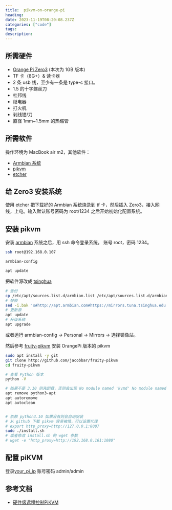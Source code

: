 ```yaml
---
title:  pikvm-on-orange-pi
heading:  
date: 2023-11-19T08:20:08.237Z
categories: ["code"]
tags: 
description:  
---
```



## 所需硬件
- [Orange Pi Zero3](http://www.orangepi.cn/html/hardWare/computerAndMicrocontrollers/service-and-support/Orange-Pi-Zero-3.html) (本次为 1GB 版本)
- TF 卡（8G+）& 读卡器
- 2 条 usb 线，至少有一条是 type-c 接口。
- 1.5 的十字螺丝刀
- 杜邦线
- 继电器
- 打火机
- 剥线钳/刀
- 直径 1mm~1.5mm 的热缩管


## 所需软件
 操作环境为 MacBook air m2，其他软件：
- [Armbian 系统](https://github.com/leeboby/armbian-images)
- [pikvm](https://github.com/jacobbar/fruity-pikvm)
- [etcher](https://etcher.balena.io/)

## 给 Zero3 安装系统
使用 etcher 把下载好的 Armbian 系统烧录到 tf 卡，然后插入 Zero3，接入网线，上电。输入默认账号密码为 root/1234 之后开始初始化配置系统。


## 安装 pikvm
安装 [armbian](https://docs.armbian.com/User-Guide_Getting-Started/#how-to-boot) 系统之后，用 ssh 命令登录系统。 账号 root，密码 1234。 

```bash
ssh root@192.168.0.107

armbian-config

apt update 
```

把软件源改成 [tsinghua](https://mirrors.tuna.tsinghua.edu.cn/help/armbian/) 

```bash
# 备份
cp /etc/apt/sources.list.d/armbian.list /etc/apt/sources.list.d/armbian.list.bak
# 替换
sed -i.bak 's#http://apt.armbian.com#https://mirrors.tuna.tsinghua.edu.cn/armbian#g' /etc/apt/sources.list.d/armbian.list
# 更新源
apt update
# 升级系统
apt upgrade 
```
或者运行 armbian-config -> Personal -> Mirrors -> 选择镜像站。

然后参考 [fruity-pikvm](https://github.com/jacobbar/fruity-pikvm) 安装 OrangePi 版本的 pikvm


```bash
sudo apt install -y git
git clone http://github.com/jacobbar/fruity-pikvm
cd fruity-pikvm

# 查看 Python 版本
python -V

# 如果不是 3.10 则先卸载，否则会出现 No module named 'kvmd' No module named 'apt_pkg' 等问题。
apt remove python3-apt
apt autoremove
apt autoclean


# 依赖 python3.10 如果没有则会自动安装
# 从 github 下载 pikvm 容易被墙，可以设置代理
# export http_proxy=http://127.0.0.1:8087
sudo ./install.sh
# 或者修改 install.sh 的 wget 参数 
# wget -e "http_proxy=http://192.168.0.161:1080" 

```

## 配置 piKVM

登录[your_pi_ip](https://192.168.0.107/) 账号密码 admin/admin 



## 参考文档
- [硬件级远程控制PiKVM](https://www.bilibili.com/video/BV1VN4y1971c)